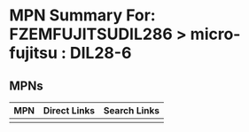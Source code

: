 



# MPN Summary For: FZEMFUJITSUDIL286 > micro-fujitsu : DIL28-6

## MPNs
  

|MPN|Direct Links|Search Links|
| :--- | :--- | :--- |
||||
